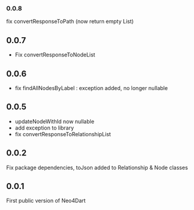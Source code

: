 ### 0.0.8
fix convertResponseToPath (now return empty List)

## 0.0.7
- Fix convertResponseToNodeList

## 0.0.6
- fix findAllNodesByLabel : exception added, no longer nullable

## 0.0.5
- updateNodeWithId now nullable
- add exception to library
- fix convertResponseToRelationshipList

## 0.0.2
Fix package dependencies, toJson added to Relationship & Node classes

## 0.0.1
First public version of Neo4Dart